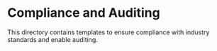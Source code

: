 # Compliance and Auditing

This directory contains templates to ensure compliance with industry standards and enable auditing.